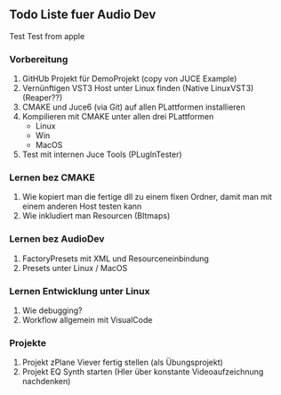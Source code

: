 ## Todo Liste fuer Audio Dev

Test Test from apple

### Vorbereitung

1. GitHUb Projekt für DemoProjekt (copy von JUCE Example)
2. Vernünftigen VST3 Host unter Linux finden (Native LinuxVST3) (Reaper??)
3. CMAKE und Juce6 (via Git) auf allen PLattformen installieren
4. Kompilieren mit CMAKE unter allen drei PLattformen 
    * Linux
    * Win
    * MacOS
5. Test mit internen Juce Tools (PLugInTester)


### Lernen bez CMAKE 
1. Wie kopiert man die fertige dll zu einem fixen Ordner, damit man mit einem anderen Host testen kann
2. Wie inkludiert man Resourcen (BItmaps)

### Lernen bez AudioDev
1. FactoryPresets mit XML und Resourceneinbindung 
2. Presets unter Linux / MacOS 

### Lernen Entwicklung unter Linux
1. Wie debugging?
2. Workflow allgemein mit VisualCode

### Projekte
1. Projekt zPlane Viever fertig stellen (als Übungsprojekt)
2. Projekt EQ Synth starten (HIer über konstante Videoaufzeichnung nachdenken)
